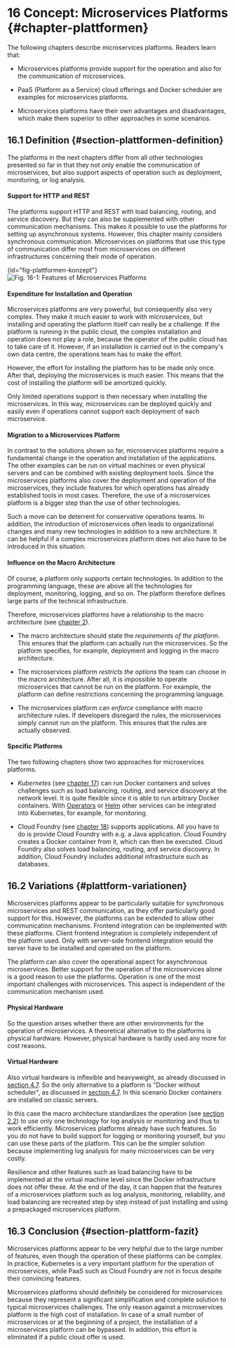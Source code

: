 # 16 Concept: Microservices Platforms {#chapter-plattformen}

The following chapters describe microservices platforms. Readers learn
that:

* Microservices platforms provide support for the operation and also
for the communication of microservices.

* PaaS (Platform as a Service) cloud offerings and Docker scheduler
are examples for microservices platforms.

* Microservices platforms have their own advantages and disadvantages,
which make them superior to other approaches in some scenarios.

## 16.1 Definition {#section-plattformen-definition}

The platforms in the next chapters differ from all other technologies
presented so far in that they not only enable the communication of
microservices, but also support aspects of operation such as
deployment, monitoring, or log analysis.

#### Support for HTTP and REST

The platforms support HTTP and REST with load balancing, routing,
and service discovery. But they can also be supplemented with
other communication mechanisms. This makes it possible to use the
platforms for setting up asynchronous systems. However, this chapter mainly considers synchronous communication. Microservices on platforms that use this type of communication differ most from microservices on different infrastructures concerning their mode of operation.

{id="fig-plattformen-konzept"}
![Fig. 16-1: Features of Microservices Platforms](images/plattformen-konzept.png)

#### Expenditure for Installation and Operation

Microservices platforms are very powerful, but consequently also very
complex. They make it much easier to work with microservices, but
installing and operating the platform itself can really be a challenge. If
the platform is running in the public cloud, the complex installation
and operation does not play a role, because the operator of the public
cloud has to take care of it. However, if an installation is carried
out in the company's own data centre, the operations team has to
make the effort.

However, the effort for installing the platform has to be made only
once. After that, deploying the microservices is much easier. This
means that the cost of installing the platform will be amortized
quickly.

Only limited operations support is then necessary when
installing the microservices. In this way, microservices can be
deployed quickly and easily even if operations cannot support each
deployment of each microservice.

#### Migration to a Microservices Platform

In contrast to the solutions shown so far, microservices platforms
require a fundamental change in the operation and installation of the
applications. The other examples can be run on virtual machines or
even physical servers and can be combined with existing deployment
tools. Since the microservices platforms also cover the deployment and
operation of the microservices, they include features for which
operations has already established tools in most cases. Therefore, the
use of a microservices platform is a bigger step than the use of other
technologies.

Such a move can be deterrent for conservative operations teams. In
addition, the introduction of microservices often leads to
organizational changes and many new technologies in addition to a new
architecture. It can be helpful if a complex microservices platform
does not also have to be introduced in this situation.

#### Influence on the Macro Architecture

Of course, a platform only supports certain technologies. In addition
to the programming language, these are above all the technologies for
deployment, monitoring, logging, and so on. The platform therefore
defines large parts of the technical infrastructure.

Therefore, microservices platforms have a relationship to the macro
architecture (see [chapter 2](#chapter-mikro-makro)).

* The macro architecture should state the *requirements of the
platform*. This ensures that the platform can actually run the
microservices. So the platform specifies, for example, deployment and
logging in the macro architecture.

* The microservices platform *restricts the options* the team can
choose in the macro architecture. After all, it is impossible to
operate microservices that cannot be run on the platform. For example,
the platform can define restrictions concerning the programming
language.

* The microservices platform can *enforce* compliance with macro
architecture rules. If developers disregard the rules, the
microservices simply cannot run on the platform. This ensures that the
rules are actually observed.

#### Specific Platforms

The two following chapters show two approaches for microservices
platforms.

* *Kubernetes* (see [chapter 17](#chapter-kubernetes)) can run Docker
containers and solves challenges such as load balancing, routing,
and service discovery at the network level. It is quite flexible
since it is able to run arbitrary Docker containers. With
[Operators](http://coreos.com/operators) or 
[Helm](https://helm.sh/) other services can be integrated into
Kubernetes, for example,
for monitoring.

* Cloud Foundry (see [chapter 18](#chapter-paas)) supports applications.
All you have to do is provide Cloud Foundry with e.g. a Java
application. Cloud Foundry creates a Docker container from it, which
can then be executed. Cloud Foundry also solves load balancing, routing, and
service discovery. In addition, Cloud Foundry includes additional
infrastructure such as databases.

## 16.2 Variations {#plattform-variationen}

Microservices platforms appear to be particularly suitable for
synchronous microservices and REST communication, as they offer
particularly good support for this. However, the platforms can be
extended to allow other communication mechanisms. Frontend integration
can be implemented with these platforms. Client frontend integration
is completely independent of the platform used. Only with server-side
frontend integration would the server have to be installed and
operated on the platform.

The platform can also cover the operational aspect for asynchronous
microservices. Better support for the operation of the microservices
alone is a good reason to use the platforms. Operation is
one of the most important challenges with microservices. This aspect is
independent of the communication mechanism used.

#### Physical Hardware

So the question arises whether there are other environments for the operation of
microservices. A theoretical alternative to the platforms is physical
hardware. However, physical hardware is hardly used any more for cost
reasons.

#### Virtual Hardware

Also virtual hardware is inflexible and heavyweight, as already
discussed in [section 4.7](#section-docker-variationen). So the only
alternative to a platform is "Docker without scheduler",
as discussed in [section 4.7](#section-docker-variationen). In this scenario Docker
containers are installed on classic servers.

In this case the macro architecture standardizes the operation (see
[section 2.2](#section-mikro-makro-technisch)) to use only one
technology for log analysis or monitoring and thus to work efficiently.
Microservices platforms already have such features. So you do not have
to build support for logging or monitoring yourself, but you can use
these parts of the platform.
This can be the simpler solution because implementing log analysis
for many microservices can be very costly.

Resilience and other features such as load balancing have to be
implemented at the virtual machine level since the Docker
infrastructure does not offer these. At the end of the day, it can
happen that the features of a microservices platform such as log
analysis, monitoring, reliability, and load balancing are recreated
step by step instead of just installing and using a prepackaged
microservices platform.

## 16.3 Conclusion {#section-plattform-fazit}

Microservices platforms appear to be very helpful due to the
large number of features, even though the operation of these platforms
can be complex. In practice, Kubernetes is a very important platform
for the operation of microservices, while PaaS such as Cloud Foundry
are not in focus despite their convincing features.

Microservices platforms should definitely be considered for
microservices because they represent a significant simplification and
complete solution to typical microservices challenges. The only reason
against a microservices platform is the high cost of installation. In
case of a small number of microservices or at the beginning of a
project, the installation of a microservices platform can be bypassed.
In addition, this effort is eliminated if a public cloud offer is
used.
